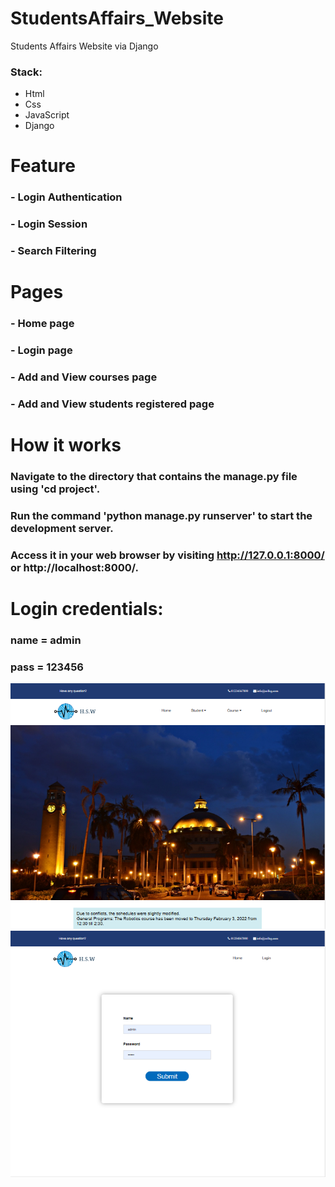 # StudentsAffairs_Website
Students Affairs Website via Django

### Stack: 
- Html 
- Css  
- JavaScript
- Django

# Feature
### - Login Authentication
### - Login Session
### - Search Filtering

# Pages
### - Home page
### - Login page
### - Add and View courses page
### - Add and View students registered page

# How it works
### Navigate to the directory that contains the manage.py file using 'cd project'.
### Run the command 'python manage.py runserver' to start the development server.
### Access it in your web browser by visiting http://127.0.0.1:8000/ or http://localhost:8000/.

# Login credentials:
### name = admin 
### pass = 123456
![Home page](pg1.png)
![Login page](pg4.png)

